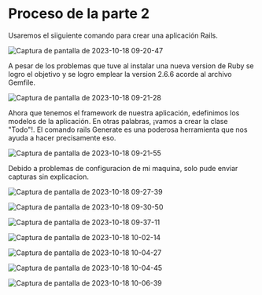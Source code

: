 # Proceso de la parte 2

Usaremos el siiguiente comando para crear una aplicación Rails.

![Captura de pantalla de 2023-10-18 09-20-47](https://github.com/miguelvega/ExamenParcial-CC3S2/assets/124398378/866f075e-bc3b-4a5e-bfe8-a3c4db1d77f4)

A pesar de los problemas que tuve al instalar una nueva version de Ruby se logro el objetivo y se logro emplear la version 2.6.6 acorde al archivo
Gemfile.

![Captura de pantalla de 2023-10-18 09-21-28](https://github.com/miguelvega/ExamenParcial-CC3S2/assets/124398378/e756e65c-ae97-47d7-83f8-8f575ae09d3c)


Ahora que tenemos el framework de nuestra aplicación, edefinimos los modelos de la aplicación. En otras palabras, ¡vamos a crear la clase "Todo"!. El comando rails Generate es una poderosa herramienta que nos ayuda a hacer precisamente eso.

![Captura de pantalla de 2023-10-18 09-21-55](https://github.com/miguelvega/ExamenParcial-CC3S2/assets/124398378/19bc511d-b145-4f6d-aeee-5f319dfb09a7)

Debido a problemas de configuracion de mi maquina, solo pude enviar capturas sin explicacion. 

![Captura de pantalla de 2023-10-18 09-27-39](https://github.com/miguelvega/ExamenParcial-CC3S2/assets/124398378/44f928d0-2b26-4a5b-b9e0-bcf5a9c5b9ad)

![Captura de pantalla de 2023-10-18 09-30-50](https://github.com/miguelvega/ExamenParcial-CC3S2/assets/124398378/1cb4f441-4421-400f-b0e8-ceea2b06ac28)


![Captura de pantalla de 2023-10-18 09-37-11](https://github.com/miguelvega/ExamenParcial-CC3S2/assets/124398378/db9b2920-c6c1-43bf-9d58-2e22daa15771)

![Captura de pantalla de 2023-10-18 10-02-14](https://github.com/miguelvega/ExamenParcial-CC3S2/assets/124398378/ccfd7c89-b2cf-43c9-b3f9-c760d19d0962)



![Captura de pantalla de 2023-10-18 10-04-27](https://github.com/miguelvega/ExamenParcial-CC3S2/assets/124398378/5c4c30b2-7adf-4323-ba5e-06c215ee4d41)

![Captura de pantalla de 2023-10-18 10-04-45](https://github.com/miguelvega/ExamenParcial-CC3S2/assets/124398378/577c0a10-bae4-4d5c-892f-818e7abf9fd4)

![Captura de pantalla de 2023-10-18 10-06-39](https://github.com/miguelvega/ExamenParcial-CC3S2/assets/124398378/2ae0a3d2-0066-472d-96ee-ff6ac99b092c)












